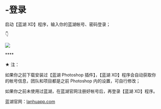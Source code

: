 # -登录

启动【蓝湖 XD】程序，输入你的蓝湖帐号、密码登录；

👇

![](https://images-cdn.shimo.im/F9d6UlWb3sATRdDF/2.png!thumbnail)

\*\*\*\*

★ 注：

如果你之前下载安装过【蓝湖 Photoshop 插件】，【蓝湖 XD】程序会自动获取你的帐号信息，团队和项目都是之前 Photoshop 内的设置，可自行修改；

如果你之前未使用过蓝湖，在蓝湖官网注册好帐号后，再登录【蓝湖 XD】程序。



蓝湖官网：[lanhuapp.com](http://lanhuapp.com/)

